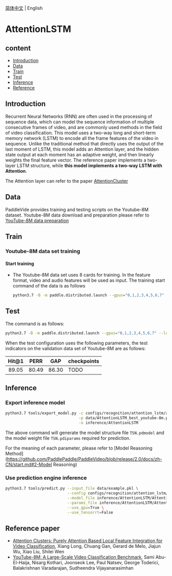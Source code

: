 [简体中文](../../../zh-CN/model_zoo/recognition/attention_lstm.md) | English

# AttentionLSTM

## content

- [Introduction](#Introduction)
- [Data](#Data)
- [Train](#Train)
- [Test](#Test)
- [Inference](#Inference)
- [Reference](#Reference)

## Introduction

Recurrent Neural Networks (RNN) are often used in the processing of sequence data, which can model the sequence information of multiple consecutive frames of video, and are commonly used methods in the field of video classification.
This model uses a two-way long and short-term memory network (LSTM) to encode all the frame features of the video in sequence. Unlike the traditional method that directly uses the output of the last moment of LSTM, this model adds an Attention layer, and the hidden state output at each moment has an adaptive weight, and then linearly weights the final feature vector. The reference paper implements a two-layer LSTM structure, while **this model implements a two-way LSTM with Attention**.

The Attention layer can refer to the paper [AttentionCluster](https://arxiv.org/abs/1711.09550)

## Data

PaddleVide provides training and testing scripts on the Youtube-8M dataset. Youtube-8M data download and preparation please refer to [YouTube-8M data preparation](../../dataset/youtube8m.md)

## Train

### Youtube-8M data set training

#### Start training

- The Youtube-8M data set uses 8 cards for training. In the feature format, video and audio features will be used as input. The training start command of the data is as follows

  ```bash
  python3.7 -B -m paddle.distributed.launch --gpus="0,1,2,3,4,5,6,7" --log_dir=log_attetion_lstm main.py --validate -c configs/recognition/ attention_lstm/attention_lstm_youtube-8m.yaml
  ```

## Test

The command is as follows:

```bash
python3.7 -B -m paddle.distributed.launch --gpus="0,1,2,3,4,5,6,7" --log_dir=log_attetion_lstm main.py --test -c configs/recognition/ attention_lstm/attention_lstm_youtube-8m.yaml -w output/AttentionLSTM/AttentionLSTM_best_best.pdparams
```

When the test configuration uses the following parameters, the test indicators on the validation data set of Youtube-8M are as follows:

| Hit@1 | PERR | GAP | checkpoints |
| :-----: | :---------: | :---: | ----- |
| 89.05 | 80.49 | 86.30 | TODO |

## Inference

### Export inference model
```bash
python3.7 tools/export_model.py -c configs/recognition/attention_lstm/attention_lstm_youtube-8m.yaml \
                                -p data/AttentionLSTM_best_youtube-8m.pdparams \
                                -o inference/AttentionLSTM
```

The above command will generate the model structure file `TSN.pdmodel` and the model weight file `TSN.pdiparams` required for prediction.

For the meaning of each parameter, please refer to [Model Reasoning Method](https://github.com/PaddlePaddle/PaddleVideo/blob/release/2.0/docs/zh-CN/start.md#2-Model Reasoning)

### Use prediction engine inference

```bash
python3.7 tools/predict.py --input_file data/example.pkl \
                           --config configs/recognition/attention_lstm/attention_lstm_youtube-8m.yaml \
                           --model_file inference/AttentionLSTM/AttentionLSTM.pdmodel \
                           --params_file inference/AttentionLSTM/AttentionLSTM.pdiparams \
                           --use_gpu=True \
                           --use_tensorrt=False
```
## Reference paper

- [Attention Clusters: Purely Attention Based Local Feature Integration for Video Classification](https://arxiv.org/abs/1711.09550), Xiang Long, Chuang Gan, Gerard de Melo, Jiajun Wu, Xiao Liu, Shilei Wen
- [YouTube-8M: A Large-Scale Video Classification Benchmark](https://arxiv.org/abs/1609.08675), Sami Abu-El-Haija, Nisarg Kothari, Joonseok Lee, Paul Natsev, George Toderici, Balakrishnan Varadarajan, Sudheendra Vijayanarasimhan
